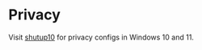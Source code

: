 # Privacy

Visit [shutup10](https://www.oo-software.com/en/shutup10) for privacy configs in Windows 10 and 11.